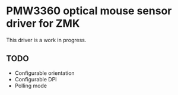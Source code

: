 # PMW3360 optical mouse sensor driver for ZMK

This driver is a work in progress.

## TODO

- Configurable orientation
- Configurable DPI
- Polling mode